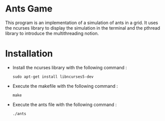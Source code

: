 # Ants Game

This program is an implementation of a simulation of ants in a grid. 
It uses the ncurses library to display the simulation in the terminal and the pthread library to introduce the multithreading notion.

# Installation
- Install the ncurses library with the following command :
  ```
  sudo apt-get install libncurses5-dev
  ```
- Execute the makefile with the following command : 
  ```
  make
  ```
- Execute the ants file with the following command :
  ```
  ./ants
  ```
  
